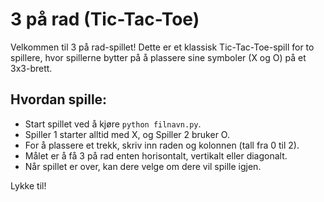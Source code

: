 # 3 på rad (Tic-Tac-Toe)

Velkommen til 3 på rad-spillet! Dette er et klassisk Tic-Tac-Toe-spill for to spillere, hvor spillerne bytter på å plassere sine symboler (X og O) på et 3x3-brett.

## Hvordan spille:
- Start spillet ved å kjøre `python filnavn.py`.
- Spiller 1 starter alltid med X, og Spiller 2 bruker O.
- For å plassere et trekk, skriv inn raden og kolonnen (tall fra 0 til 2).
- Målet er å få 3 på rad enten horisontalt, vertikalt eller diagonalt.
- Når spillet er over, kan dere velge om dere vil spille igjen.

Lykke til!
